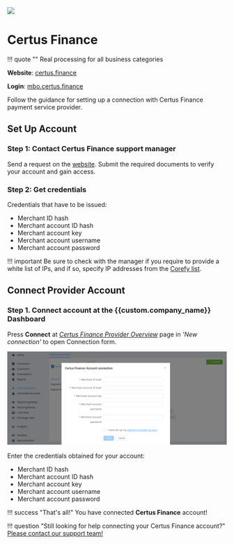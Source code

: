 <img src="https://static.openfintech.io/payment_providers/certusfinance/logo.png?w=400" width="400px">

# Certus Finance

!!! quote ""
    Real processing for all business categories

**Website**: [certus.finance](https://certus.finance/)

**Login**: [mbo.certus.finance](https://mbo.certus.finance/Portal/#!login)

Follow the guidance for setting up a connection with Certus Finance payment service provider.

## Set Up Account

### Step 1: Contact Certus Finance support manager

Send a request on the [website](https://certus.finance/). Submit the required documents to verify your account and gain access.

### Step 2: Get credentials

Credentials that have to be issued:

* Merchant ID hash
* Merchant account ID hash
* Merchant account key
* Merchant account username
* Merchant account password

!!! important
    Be sure to check with the manager if you require to provide a white list of IPs, and if so, specify IP addresses from the [Corefy list](/integration/ips/).

## Connect Provider Account

### Step 1. Connect account at the {{custom.company_name}} Dashboard

Press **Connect** at [*Certus Finance Provider Overview*]({{custom.dashboard_base_url}}connect-directory/payment-providers/certusfinance/general) page in *'New connection'* to open Connection form.

![Connect](images/provider-account.png)

Enter the credentials obtained for your account:

* Merchant ID hash
* Merchant account ID hash
* Merchant account key
* Merchant account username
* Merchant account password

!!! success "That's all!"
    You have connected **Certus Finance** account!

!!! question "Still looking for help connecting your Certus Finance account?"
    [Please contact our support team!](mailto:{{custom.support_email}})
